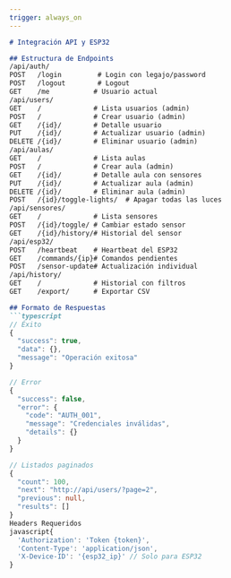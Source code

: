 ```yaml
---
trigger: always_on
---
```


```markdown
# Integración API y ESP32

## Estructura de Endpoints
/api/auth/
POST   /login         # Login con legajo/password
POST   /logout        # Logout
GET    /me           # Usuario actual
/api/users/
GET    /             # Lista usuarios (admin)
POST   /             # Crear usuario (admin)
GET    /{id}/        # Detalle usuario
PUT    /{id}/        # Actualizar usuario (admin)
DELETE /{id}/        # Eliminar usuario (admin)
/api/aulas/
GET    /             # Lista aulas
POST   /             # Crear aula (admin)
GET    /{id}/        # Detalle aula con sensores
PUT    /{id}/        # Actualizar aula (admin)
DELETE /{id}/        # Eliminar aula (admin)
POST   /{id}/toggle-lights/  # Apagar todas las luces
/api/sensores/
GET    /             # Lista sensores
POST   /{id}/toggle/ # Cambiar estado sensor
GET    /{id}/history/# Historial del sensor
/api/esp32/
POST   /heartbeat    # Heartbeat del ESP32
GET    /commands/{ip}# Comandos pendientes
POST   /sensor-update# Actualización individual
/api/history/
GET    /             # Historial con filtros
GET    /export/      # Exportar CSV

## Formato de Respuestas
```typescript
// Éxito
{
  "success": true,
  "data": {},
  "message": "Operación exitosa"
}

// Error
{
  "success": false,
  "error": {
    "code": "AUTH_001",
    "message": "Credenciales inválidas",
    "details": {}
  }
}

// Listados paginados
{
  "count": 100,
  "next": "http://api/users/?page=2",
  "previous": null,
  "results": []
}
Headers Requeridos
javascript{
  'Authorization': 'Token {token}',
  'Content-Type': 'application/json',
  'X-Device-ID': '{esp32_ip}' // Solo para ESP32
}